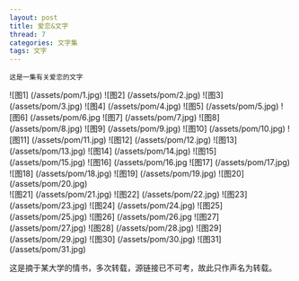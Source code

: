 ```yaml
---
layout: post
title: 爱恋&文字
thread: 7
categories: 文字集
tags: 文字
---
```


    这是一集有关爱恋的文字

 ![图1] (/assets/pom/1.jpg)
 ![图2] (/assets/pom/2.jpg)
 ![图3] (/assets/pom/3.jpg)
 ![图4] (/assets/pom/4.jpg)
 ![图5] (/assets/pom/5.jpg)
 ![图6] (/assets/pom/6.jpg
 ![图7] (/assets/pom/7.jpg)
 ![图8] (/assets/pom/8.jpg)
 ![图9] (/assets/pom/9.jpg)
 ![图10] (/assets/pom/10.jpg)
 ![图11] (/assets/pom/11.jpg)
 ![图12] (/assets/pom/12.jpg)
 ![图13] (/assets/pom/13.jpg)
 ![图14] (/assets/pom/14.jpg)
 ![图15] (/assets/pom/15.jpg)
 ![图16] (/assets/pom/16.jpg
 ![图17] (/assets/pom/17.jpg)
 ![图18] (/assets/pom/18.jpg)
 ![图19] (/assets/pom/19.jpg)
 ![图20] (/assets/pom/20.jpg)  
 ![图21] (/assets/pom/21.jpg)
 ![图22] (/assets/pom/22.jpg)
 ![图23] (/assets/pom/23.jpg)
 ![图24] (/assets/pom/24.jpg)
 ![图25] (/assets/pom/25.jpg)
 ![图26] (/assets/pom/26.jpg
 ![图27] (/assets/pom/27.jpg)
 ![图28] (/assets/pom/28.jpg)
 ![图29] (/assets/pom/29.jpg)
 ![图30] (/assets/pom/30.jpg)
 ![图31] (/assets/pom/31.jpg)
 
 这是摘于某大学的情书，多次转载，源链接已不可考，故此只作声名为转载。
